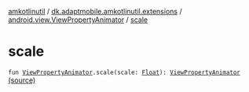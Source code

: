 [amkotlinutil](../../index.md) / [dk.adaptmobile.amkotlinutil.extensions](../index.md) / [android.view.ViewPropertyAnimator](index.md) / [scale](./scale.md)

# scale

`fun `[`ViewPropertyAnimator`](https://developer.android.com/reference/android/view/ViewPropertyAnimator.html)`.scale(scale: `[`Float`](https://kotlinlang.org/api/latest/jvm/stdlib/kotlin/-float/index.html)`): `[`ViewPropertyAnimator`](https://developer.android.com/reference/android/view/ViewPropertyAnimator.html) [(source)](https://github.com/adaptmobile-organization/amkotlinutil/tree/master/amkotlinutil/amkotlinutil/src/main/java/dk/adaptmobile/amkotlinutil/extensions/ViewAnimationExtensions.kt#L272)
